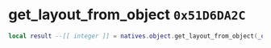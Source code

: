 # get_layout_from_object `0x51D6DA2C`

```lua
local result --[[ integer ]] = natives.object.get_layout_from_object(_object --[[ integer ]])
```